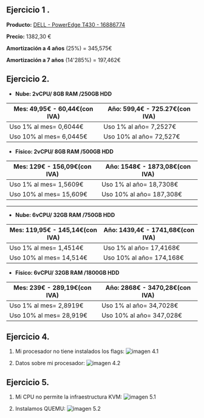 Ejercicio 1 .
-------
**Producto:** [DELL - PowerEdge T430 - 16886774](https://www.clsmarket.com/servidores/101365-dell-t430-8258-poweredge-t430-5397063758258.html?gclid=CJWRv6rircgCFYQfwwodcOUHUw)

**Precio:** 1382,30 €

**Amortización a 4 años** (25%) = 345,575€

**Amortización a 7 años** (14'285%) = 197,462€


Ejercicio 2.
------
* **Nube: 2vCPU/ 8GB RAM /250GB HDD**

|**Mes**: 49,95€ - 60,44€(con IVA)|**Año**: 599,4€ - 725.27€(con IVA)|
|-----------------------|-----------------------|
|Uso 1% al mes= 0,6044€ | Uso 1% al año= 7,2527€|	
|Uso 10% al mes= 6,0445€ | Uso 10% al año=  72,527€|	

* **Físico: 2vCPU/ 8GB RAM /500GB HDD**

|**Mes**: 129€ - 156,09€(con IVA)|**Año**: 1548€ - 1873,08€(con IVA)|
|-----------------------|-----------------------|
|Uso 1% al mes=  1,5609€ | Uso 1% al año= 18,7308€|	
|Uso 10% al mes= 15,609€ | Uso 10% al año= 187,308€|	

------

* **Nube: 6vCPU/ 32GB RAM /750GB HDD**

|**Mes**: 119,95€ - 145,14€(con IVA)|**Año**: 1439,4€ - 1741,68€(con IVA)|
|-----------------------|-----------------------|
|Uso 1% al mes=  1,4514€ | Uso 1% al año= 17,4168€|	
|Uso 10% al mes= 14,514€ | Uso 10% al año= 174,168€|	

* **Físico: 6vCPU/ 32GB RAM /1800GB HDD**

|**Mes**: 239€ - 289,19€(con IVA)|**Año**: 2868€ - 3470,28€(con IVA)|
|-----------------------|-----------------------|
|Uso 1% al mes= 2,8919€ | Uso 1% al año= 34,7028€|	
|Uso 10% al mes= 28,919€ | Uso 10% al año= 347,028€|	


Ejercicio 4.
------
1. Mi procesador no tiene instalados los flags:
![imagen 4.1](https://www.dropbox.com/s/6s23a4xkq3jrstd/4.1.png?dl=0)

2. Datos sobre mi procesador:
![imagen 4.2](https://www.dropbox.com/s/6jq4f2oafszak2z/4.2.png)


Ejercicio 5.
------
1. Mi CPU no permite la infraestructura KVM:
![imagen 5.1](https://github.com/Jarotru/IV-2015-16/blob/master/ejercicios/JavierRomeraTrujillos/Imagenes/Tema1/5.1.png)

2. Instalamos QUEMU:
![imagen 5.2](https://github.com/Jarotru/IV-2015-16/blob/master/ejercicios/JavierRomeraTrujillos/Imagenes/Tema1/5.2.png)
